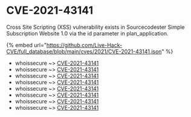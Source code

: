 # CVE-2021-43141

Cross Site Scripting (XSS) vulnerability exists in Sourcecodester Simple Subscription Website 1.0 via the id parameter in plan_application.

{% embed url="https://github.com/Live-Hack-CVE/full_database/blob/main/cves/2021/CVE-2021-43141.json" %}


* whoissecure ~> [CVE-2021-43141](https://www.alice-snow.ru/2021/database/cve-2021-43141/cve-2021-43141-whoissecure)
* whoissecure ~> [CVE-2021-43141](https://www.alice-snow.ru/2021/database/cve-2021-43141/cve-2021-43141-whoissecure)
* whoissecure ~> [CVE-2021-43141](https://www.alice-snow.ru/2021/database/cve-2021-43141/cve-2021-43141-whoissecure)
* whoissecure ~> [CVE-2021-43141](https://www.alice-snow.ru/2021/database/cve-2021-43141/cve-2021-43141-whoissecure)
* whoissecure ~> [CVE-2021-43141](https://www.alice-snow.ru/2021/database/cve-2021-43141/cve-2021-43141-whoissecure)
* whoissecure ~> [CVE-2021-43141](https://www.alice-snow.ru/2021/database/cve-2021-43141/cve-2021-43141-whoissecure)
* whoissecure ~> [CVE-2021-43141](https://www.alice-snow.ru/2021/database/cve-2021-43141/cve-2021-43141-whoissecure)
* whoissecure ~> [CVE-2021-43141](https://www.alice-snow.ru/2021/database/cve-2021-43141/cve-2021-43141-whoissecure)